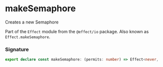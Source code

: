 # makeSemaphore

Creates a new Semaphore

Part of the `Effect` module from the `@effect/io` package. Also known as `Effect.makeSemaphore`.

### Signature

```typescript
export declare const makeSemaphore: (permits: number) => Effect<never, never, Semaphore>
```
